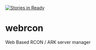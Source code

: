 [![Stories in Ready](https://badge.waffle.io/Smircher/webrcon.png?label=ready&title=Ready)](https://waffle.io/Smircher/webrcon)
# webrcon
Web Based RCON / ARK server manager
